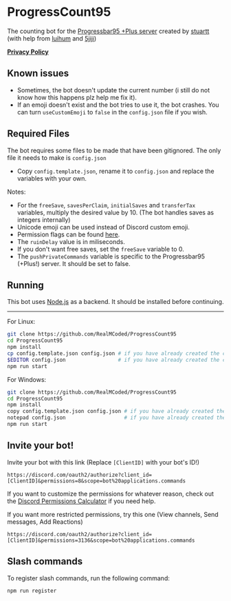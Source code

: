 # ProgressCount95

The counting bot for the [Progressbar95 +Plus server](https://discord.gg/PGMB93T5yJ) created by [stuartt](https://github.com/RealMCoded) (with help from [luihum](https://github.com/luihum) and [5jiji](https://github.com/5jiji))

**[Privacy Policy](https://github.com/RealMCoded/ProgressCount95/blob/master/PRIVACY-POLICY.md)**

## Known issues

- Sometimes, the bot doesn't update the current number (i still do not know how this happens plz help me fix it).
- If an emoji doesn't exist and the bot tries to use it, the bot crashes. You can turn `useCustomEmoji` to `false` in the `config.json` file if you wish.

## Required Files

The bot requires some files to be made that have been gitignored. The only file it needs to make is `config.json`

- Copy `config.template.json`, rename it to `config.json` and replace the variables with your own.

Notes:
* For the `freeSave`, `savesPerClaim`, `initialSaves` and `transferTax` variables, multiply the desired value by 10. (The bot handles saves as integers internally)
* Unicode emoji can be used instead of Discord custom emoji.
* Permission flags can be found [here](https://discord.js.org/#/docs/main/stable/class/Permissions?scrollTo=s-FLAGS).
* The `ruinDelay` value is in miliseconds.
* If you don't want free saves, set the `freeSave` variable to 0.
* The `pushPrivateCommands` variable is specific to the Progressbar95 (+Plus!) server. It should be set to false.

## Running

This bot uses [Node.js](https://nodejs.org/en/) as a backend. It should be installed before continuing.

---

For Linux:

```bash
git clone https://github.com/RealMCoded/ProgressCount95
cd ProgressCount95
npm install
cp config.template.json config.json # if you have already created the config, skip this!
$EDITOR config.json                 # if you have already created the config, skip this!
npm run start
```

For Windows:

```bash
git clone https://github.com/RealMCoded/ProgressCount95
cd ProgressCount95
npm install
copy config.template.json config.json # if you have already created the config, skip this!
notepad config.json                   # if you have already created the config, skip this!
npm run start
```

## Invite your bot!

Invite your bot with this link (Replace `[ClientID]` with your bot's ID!)
```
https://discord.com/oauth2/authorize?client_id=[ClientID]&permissions=8&scope=bot%20applications.commands
```

If you want to customize the permissions for whatever reason, check out the [Discord Permissions Calculator](https://discordapi.com/permissions.html) if you need help.

If you want more restricted permissions, try this one (View channels, Send messages, Add Reactions)

```
https://discord.com/oauth2/authorize?client_id=[ClientID]&permissions=3136&scope=bot%20applications.commands
```

## Slash commands

To register slash commands, run the following command:
```bash 
npm run register
```
